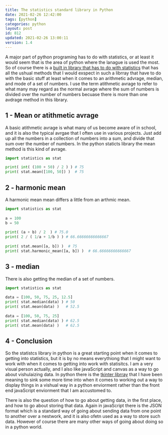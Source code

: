 ```yaml
---
title: The statistics standard library in Python
date: 2021-02-26 12:42:00
tags: [python]
categories: python
layout: post
id: 812
updated: 2021-02-26 13:00:11
version: 1.4
---
```


A major part of python programing has to do with statistics, or at least it would seem that is the area of python where the lanague is used the most. So of course there is a [built in library that has to do with statistics](https://docs.python.org/3.7/library/statistics.html) that has all the ushual methods that I would exspect in such a librray that have to do with the basic stuff at least when it comes to an arithmetic advrage, median, and mode of a set of numbers. I use the term atithmetic avrage to refer to what many may regard as the normal avrage where the sum of numbers is divided over the number of numbers becuase there is more than one avdrage method in this library.

<!-- more -->

## 1 - Mean or atithmetic avrage

A basic atithmetic avrage is what many of us become aware of in school, and it is also the typical avrgae that I often use in various projects. Just add up all the numbers in a collection of numbers into a sum, and divide that sum over the number of numbers. In the python staticts library the mean method is this kind of avrage.

```python
import statistics as stat

print( int( (100 + 50) / 2 ) ) # 75
print( stat.mean([100, 50]) )  # 75
```

## 2 - harmonic mean

A harmonic mean mean differs a little from an arthmic mean.

```python
import statistics as stat
 
a = 100
b = 50
 
print( (a + b) / 2  ) # 75.0
print( 2 / ( 1/a + 1/b ) ) # 66.66666666666667
 
print( stat.mean([a, b]) )  # 75
print( stat.harmonic_mean([a, b]) )  # 66.66666666666667
```

## 3 - median

There is also getting the median of a set of numbers.

```python
import statistics as stat
 
data = [100, 50, 75, 25, 12.5]
print( stat.median(data) ) # 50
print( stat.mean(data) )   # 52.5
 
data = [100, 50, 75, 25]
print( stat.median(data) ) # 62.5
print( stat.mean(data) )   # 62.5
```

## 4 - Conclusion

So the statistcs library in python is a great starting point when it comes to getting into statistics, but it is by no means everythiong that I might want to work with when it comes to getting into work with statisitcs. I am a very visual person actually, and I also like javaScript and canvas as a way to go about vishulaizing data. In python there is the [tkinter librray](/2021/01/15/python-standard-library-tkinter/) that I have been meaning to sink some more time into when it comes to working out a way to display things in a vishual way in a python enviorment rather than the front end javaScript enviorment that I am accustomed to.

There is also the question of how to go about getting data, in the first place, and how to go about storing that data. Again in javaScript there is the JSON format which is a standard way of going about sending data from one point to another over a nestwork, and it is also ofetn used as a way to store such data. However of course there are many other ways of going about doing so in a python world.
